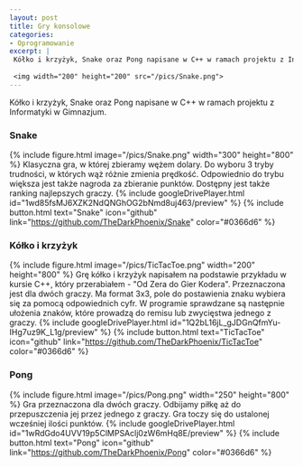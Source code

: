 ```yaml
---
layout: post
title: Gry konsolowe
categories:
- Oprogramowanie
excerpt: |
 Kółko i krzyżyk, Snake oraz Pong napisane w C++ w ramach projektu z Informatyki w Gimnazjum.
  
 <img width="200" height="200" src="/pics/Snake.png"> 
---
```


Kółko i krzyżyk, Snake oraz Pong napisane w C++ w ramach projektu z Informatyki w Gimnazjum.

### Snake
{% include figure.html image="/pics/Snake.png" width="300" height="800" %}
Klasyczna gra, w której zbieramy wężem dolary. Do wyboru 3 tryby trudności, w których wąż różnie zmienia prędkość. Odpowiednio do trybu większa jest także nagroda za zbieranie punktów. Dostępny jest także ranking najlepszych graczy.
{% include googleDrivePlayer.html id="1wd85fsMJ6XZK2NdQNGhOG2bNmd8uj463/preview" %}
{% include button.html text="Snake" icon="github" link="https://github.com/TheDarkPhoenix/Snake" color="#0366d6" %}

### Kółko i krzyżyk
{% include figure.html image="/pics/TicTacToe.png" width="200" height="800" %}
Grę kółko i krzyżyk napisałem na podstawie przykładu w kursie C++, który przerabiałem - "Od Zera do Gier Kodera". Przeznaczona jest dla dwóch graczy. Ma format 3x3, pole do postawienia znaku wybiera się za pomocą odpowiednich cyfr. W programie sprawdzane są następnie ułożenia znaków, które prowadzą do remisu lub zwycięstwa jednego z graczy.
{% include googleDrivePlayer.html id="1Q2bL16jL_gJDGnQfmYu-IHg7uz9K_L1g/preview" %}
{% include button.html text="TicTacToe" icon="github" link="https://github.com/TheDarkPhoenix/TicTacToe" color="#0366d6" %}

### Pong
{% include figure.html image="/pics/Pong.png" width="250" height="800" %}
Gra przeznaczona dla dwóch graczy. Odbijamy piłkę aż do przepuszczenia jej przez jednego z graczy. Gra toczy się do ustalonej wcześniej ilości punktów.
{% include googleDrivePlayer.html id="1wRdGdo4UVV19p5ClMPSAclj0zW6mHq8E/preview" %}
{% include button.html text="Pong" icon="github" link="https://github.com/TheDarkPhoenix/Pong" color="#0366d6" %}
